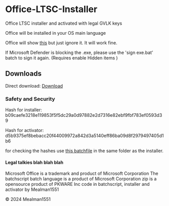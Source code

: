 # Office-LTSC-Installer
Office LTSC installer and activated with legal GVLK keys

Office will be installed in your OS main language

Office will show [this](https://i.ibb.co/ZGLXjxb/Schermafbeelding-2024-08-22-094545.png) but just ignore it. It will work fine.

If Microsoft Defender is blocking the .exe, please use the 'sign exe.bat' batch to sign it again. (Requires enable Hidden items )

## Downloads
Direct download: [Download](https://github.com/Mealman1551/Office-LTSC-Installer/raw/main/Microsoft%20Office%202021%20ProPlus.zip)

### Safety and Security
Hash for installer: b09caefe3218e119853f5f5dc29a0d97882e2d7316e82ebf9fbf783ef0593d39

Hash for activator: d5b9375ef8bebacc20f44009972a842d3a5140eff86ba09d8f2979497405d1b6

for checking the hashes use [this batchfile](https://s3.filebin.net/filebin/aad367b299968e5d83cfd54787d2b9c1ccd680fb2fc4c6aec2c9026a7380feb7/4dac4e6408981ce869b92e9ba0d24a7f339a08e15af27fe13bf18ec04a3b3365?X-Amz-Algorithm=AWS4-HMAC-SHA256&X-Amz-Credential=7pMj6hGeoKewqmMQILjm%2F20240822%2Fus-east-1%2Fs3%2Faws4_request&X-Amz-Date=20240822T163114Z&X-Amz-Expires=60&X-Amz-SignedHeaders=host&response-cache-control=max-age%3D60&response-content-disposition=filename%3D%22Meal_s_Hash_Checker_for_Office_LTSC_Installer__Github_.bat%22&response-content-type=text%2Fplain%3B%20charset%3Dutf-8&X-Amz-Signature=bd2cfd3814e809b54c37e0df0455cfb01084e850d14dc7f2a640fa065869eaf2) in the same folder as the installer.

#### Legal talkies blah blah blah
Microsoft Office is a trademark and product of Microsoft Corporation
The batchscript batch language is a product of Microsoft Corporation
zip is a opensource product of PKWARE Inc
code in batchscript, installer and activator by Mealman1551

© 2024 Mealman1551

